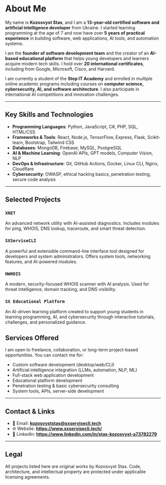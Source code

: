 
# About Me

My name is **Kozosvyst Stas**, and I am a **13-year-old certified software and artificial intelligence developer** from Ukraine. I started learning programming at the age of 7 and now have over **5 years of practical experience** in building software, web applications, AI tools, and automation systems. 

I am the **founder of software development team** and the creator of an **AI-based educational platform** that helps young developers and learners acquire modern tech skills. I hold over **20 international certificates**, including from Google, Microsoft, Cisco, and Harvard.

I am currently a student of the **Step IT Academy** and enrolled in multiple online academic programs including courses on **computer science, cybersecurity, AI, and software architecture**. I also participate in international AI competitions and innovation challenges.

---

## Key Skills and Technologies

- **Programming Languages**: Python, JavaScript, C#, PHP, SQL, HTML/CSS
- **Frameworks & Tools**: React, Node.js, TensorFlow, Express, Flask, Scikit-learn, Bootstrap, Tailwind CSS
- **Databases**: MongoDB, Firebase, MySQL, PostgreSQL
- **AI & Machine Learning**: OpenAI APIs, GPT models, Computer Vision, NLP
- **DevOps & Infrastructure**: Git, GitHub Actions, Docker, Linux CLI, Nginx, Cloudflare
- **Cybersecurity**: OWASP, ethical hacking basics, penetration testing, secure code analysis

---

## Selected Projects

### `XNET`
An advanced network utility with AI-assisted diagnostics. Includes modules for ping, WHOIS, DNS lookup, traceroute, and smart threat detection.

### `SXServiseCLI`
A powerful and extensible command-line interface tool designed for developers and system administrators. Offers system tools, networking features, and AI-powered modules.

### `NWHOIS`
A modern, security-focused WHOIS scanner with AI analysis. Used for threat intelligence, domain tracking, and DNS visibility.

### `SX Educational Platform`
An AI-driven learning platform created to support young students in learning programming, AI, and cybersecurity through interactive tutorials, challenges, and personalized guidance.

## Services Offered

I am open to freelance, collaboration, or long-term project-based opportunities. You can contact me for:

- Custom software development (desktop/web/CLI)
- Artificial intelligence integration (LLMs, automation, NLP, ML)
- Full-stack web application development
- Educational platform development
- Penetration testing & basic cybersecurity consulting
- System tools, APIs, server-side development

---

## Contact & Links

- 📧 Email: **kozosvyststas@sxservisecli.tech**
- 🌐 Website: **https://www.sxservisecli.tech/**
- 💼 LinkedIn: **https://www.linkedin.com/in/stas-kozosvyst-a73782279**

---

## Legal

All projects listed here are original works by Kozosvyst Stas. Code, architecture, and intellectual property are protected under applicable licensing agreements.

